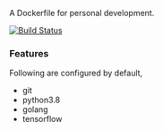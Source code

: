 A Dockerfile for personal development.

[![Build Status](https://travis-ci.org/yechenglin-dev/Dockerfile.svg?branch=master)](https://travis-ci.org/yechenglin-dev/Dockerfile)

### Features

Following are configured by default,

- git
- python3.8
- golang
- tensorflow
